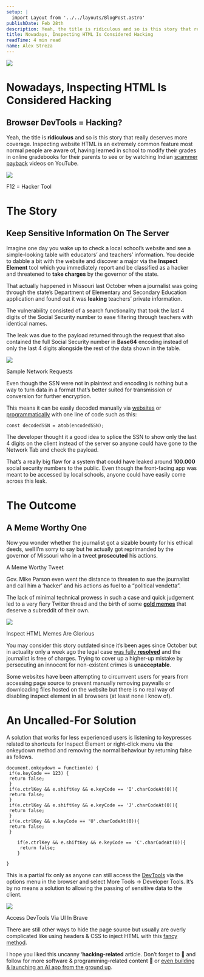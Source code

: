 ```yaml
---
setup: |
  import Layout from '../../layouts/BlogPost.astro'
publishDate: Feb 28th
description: Yeah, the title is ridiculous and so is this story that really deserves more coverage. Inspecting website HTML is an extremely common feature most normal people are aware of, having learned in school…
title: Nowadays, Inspecting HTML Is Considered Hacking
readTime: 4 min read
name: Alex Streza
---
```


![](https://miro.medium.com/max/1400/1*unzpkt9zgl3TG4L3oUsC8Q.png)

# Nowadays, Inspecting HTML Is Considered Hacking

## Browser DevTools = Hacking?

Yeah, the title is **ridiculous** and so is this story that really deserves more coverage. Inspecting website HTML is an extremely common feature most normal people are aware of, having learned in school to modify their grades in online gradebooks for their parents to see or by watching Indian [scammer payback](https://www.youtube.com/watch?v=B20Ul9sKb1E) videos on YouTube.

![](https://miro.medium.com/max/1134/0*NGQLn8dG7rchkEl7.png)

F12 = Hacker Tool

# The Story

## Keep Sensitive Information On The Server

Imagine one day you wake up to check a local school’s website and see a simple-looking table with educators’ and teachers’ information. You decide to dabble a bit with the website and discover a major via the **Inspect Element** tool which you immediately report and be classified as a hacker and threatened to **take charges** by the governor of the state.

That actually happened in Missouri last October when a journalist was going through the state’s Department of Elementary and Secondary Education application and found out it was **leaking** teachers’ private information.

The vulnerability consisted of a search functionality that took the last 4 digits of the Social Security number to ease filtering through teachers with identical names.

The leak was due to the payload returned through the request that also contained the full Social Security number in **Base64** encoding instead of only the last 4 digits alongside the rest of the data shown in the table.

![](https://miro.medium.com/max/1400/1*5vPKMDEk33UkDVMexnMjJg.png)

Sample Network Requests

Even though the SSN were not in plaintext and encoding is nothing but a way to turn data in a format that’s better suited for transmission or conversion for further encryption.

This means it can be easily decoded manually via [websites](https://www.base64decode.org/) or [programmatically](https://developer.mozilla.org/en-US/docs/Glossary/Base64) with one line of code such as this:

```
const decodedSSN = atob(encodedSSN);
```

The developer thought it a good idea to splice the SSN to show only the last 4 digits on the client instead of the server so anyone could have gone to the Network Tab and check the payload.

That’s a really big flaw for a system that could have leaked around **100.000** social security numbers to the public. Even though the front-facing app was meant to be accessed by local schools, anyone could have easily come across this leak.

# The Outcome

## A Meme Worthy One

Now you wonder whether the journalist got a sizable bounty for his ethical deeds, well I’m sorry to say but he actually got reprimanded by the governor of Missouri who in a tweet **prosecuted** his actions.

A Meme Worthy Tweet

Gov. Mike Parson even went the distance to threaten to sue the journalist and call him a ‘hacker’ and his actions as fuel to a “political vendetta”.

The lack of minimal technical prowess in such a case and quick judgement led to a very fiery Twitter thread and the birth of some [**gold memes**](https://www.reddit.com/r/missouri/comments/q9eqka/can_we_do_memes_because_this_is_a_very_memeable/) that deserve a subreddit of their own.

![](https://miro.medium.com/max/1400/0*RjlllGChAo8IAkKN.jpg)

Inspect HTML Memes Are Glorious

You may consider this story outdated since it’s been ages since October but in actuality only a week ago the legal case [was fully **resolved**](https://www.theregister.com/2022/02/15/missouri_html_hacking/) and the journalist is free of charges. Trying to cover up a higher-up mistake by persecuting an innocent for non-existent crimes is **unacceptable**.

Some websites have been attempting to circumvent users for years from accessing page source to prevent manually removing paywalls or downloading files hosted on the website but there is no real way of disabling inspect element in all browsers (at least none I know of).

# An Uncalled-For Solution

A solution that works for less experienced users is listening to keypresses related to shortcuts for Inspect Element or right-click menu via the onkeydown method and removing the normal behaviour by returning false as follows.

```
document.onkeydown = function(e) {
 if(e.keyCode == 123) {
 return false;
 }
 if(e.ctrlKey && e.shiftKey && e.keyCode == 'I'.charCodeAt(0)){
 return false;
 }
 if(e.ctrlKey && e.shiftKey && e.keyCode == 'J'.charCodeAt(0)){
 return false;
 }
 if(e.ctrlKey && e.keyCode == 'U'.charCodeAt(0)){
 return false;
 }

    if(e.ctrlKey && e.shiftKey && e.keyCode == 'C'.charCodeAt(0)){
     return false;
    }

}
```

This is a partial fix only as anyone can still access the [DevTools](https://developer.chrome.com/docs/devtools/) via the options menu in the browser and select More Tools -> Developer Tools. It’s by no means a solution to allowing the passing of sensitive data to the client.

![](https://miro.medium.com/max/1400/1*KwftsE2HkXkM1hjFfVqllw.png)

Access DevTools Via UI In Brave

There are still other ways to hide the page source but usually are overly complicated like using headers & CSS to inject HTML with this [fancy method](https://www.youtube.com/watch?v=msdymgkhePo).

I hope you liked this uncanny ‘**hacking-related** article. Don’t forget to 👏 and follow for more software & programming-related content 💜 or [even building & launching an AI app from the ground up](https://medium.com/r?url=https%3A%2F%2Fjavascript.plainenglish.io%2Fhow-i-launched-a-saas-in-60-days-with-an-empty-pocket-313aa59c3e78).
